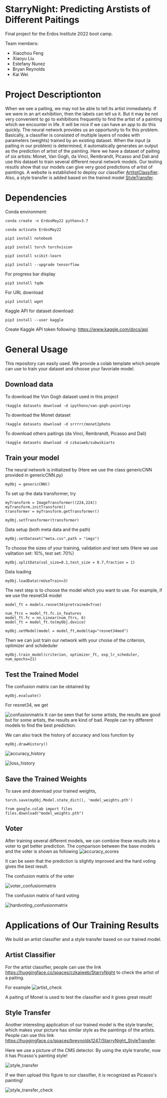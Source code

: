 # StarryNight: Predicting Arstists of Different Paitings
Final project for the Erdos Institute 2022 boot camp. 

Team members: 
- Xiaozhou Feng
- Xiaoyu Liu
- Estefany Nunez
- Bryan Reynolds
- Kai Wei
# Project Descriptionton
When we see a paiting, we may not be able to tell its artist immediately. If we were in an art exhibition, then the labels can tell us it. But it may be not very convenient to go to exhibitions frequently to find the artist of a painting which we encounter in life. It will be nice if we can have an app to do this quickly. The neural network provides us an opportunity to fix this problem. Basically, a classifier is consisted of multiple layers of nodes with parameters (weights) trained by an existing dataset. When the input (a paiting in our problem) is determined, it automatically generates an output as the prediction of artist of the painting. Here we have a dataset of paiting of six artists: Monet, Van Gogh, da Vinci, Rembrandt, Picasso and Dali and use this dataset to train several different neural network models. Our testing resutls show that our models can give very good predictions of artist of paintings. A website is established to deploy our classifier [ArtitstClassifier](https://huggingface.co/spaces/czkaiweb/StarryNight). Also, a style transfer is added based on the trained model [StyleTransfer](https://huggingface.co/spaces/breynolds1247/StarryNight_StyleTransfer).
# Dependencies
Conda environment:
```
conda create -n ErdosMay22 python=3.7

conda activate ErdosMay22

pip3 install notebook

pip3 install torch torchvision

pip3 install scikit-learn

pip3 install --upgrade tensorflow
```
For progress bar display
```
pip3 install tqdm
```
For URL download
```
pip3 install wget
```
Kaggle API for dataset download:
```
pip3 install --user kaggle
```
Create Kaggle API token following:  https://www.kaggle.com/docs/api
# General Usage

This repository can easily used. We provide a colab template which people can use to train your dataset and choose your favoriate model. 


## Download data
To download the Von Gogh dataset used in this project
```
!kaggle datasets download -d ipythonx/van-gogh-paintings
```
To download the Monet dataset
```
!kaggle datasets download -d srrrrr/monet2photo
```
To download others paitings (da Vinci, Rembrandt, Picasso and Dali)
```
!kaggle datasets download -d czkaiweb/subwikiarts
```

## Train your model
The neural network is initialized by (Here we use the class genericCNN provided in genericCNN.py)
```
myObj = genericCNN()
```
To set up the data transformer, try
```
myTransform = ImageTransformer((224,224))
myTransform.initTransform()
transformer = myTransform.getTransformer()

myObj.setTransformer(transformer)
```
Data setup (both meta data and the path)
```
myObj.setDataset("meta.csv",path = "imgs")
```

To choose the sizes of your training, validation and test sets (Here we use valitation set: 10%, test set: 70%)
```
myObj.splitData(val_size=0.1,test_size = 0.7,fraction = 1)
```
Data loading
```
myObj.loadData(reUseTrain=3)
```

The next step is to choose the model which you want to use. For example, if we use the resnet34 model
```
model_ft = models.resnet34(pretrained=True)

num_ftrs = model_ft.fc.in_features
model_ft.fc = nn.Linear(num_ftrs, 6)
model_ft = model_ft.to(myObj.device)

myObj.setModel(model = model_ft,modeltag="resnet34mod")
```
Then we can just train our network with your choise of the criterion, optimizer and schdeduler
```
myObj.train_model(criterion, optimizer_ft, exp_lr_scheduler, num_epochs=21)
```
## Test the Trained Model
The confusion matrix can be obtained by
```
myObj.evaluate()
```
For resnet34, we get

![confusionmatrix](https://github.com/czkaiweb/vanGogh-and-Other-Artist/blob/main/evaluation_resnet34.png)
It can be seen that for some artists, the results are good but for some artists, the results are kind of bad. People can try different models to find the best prediction.

We can also track the history of accuracy and loss function by
```
myObj.drawHistory()
```
![accuracy_history](https://github.com/czkaiweb/vanGogh-and-Other-Artist/blob/main/accuracy_history_resnet34.png)

![loss_history](https://github.com/czkaiweb/vanGogh-and-Other-Artist/blob/main/loss_history_resnet34.png)

## Save the Trained Weights

To save and download your trained weights, 
```
torch.save(myObj.Model.state_dict(), 'model_weights.pth')

from google.colab import files
files.download("model_weights.pth")
```

## Voter

After training several different models, we can combine these results into a voter to get better prediction. The comparison between the base models and the voter is shown as following
![accuracy_scores](https://github.com/czkaiweb/vanGogh-and-Other-Artist/blob/main/accuracy_scores.png)

It can be seen that the prediction is slightly improved and the hard voting gives the best result.

The confusion matrix of the voter

![voter_confusionmatrix](https://github.com/czkaiweb/vanGogh-and-Other-Artist/blob/main/voter_confusionmatrix.png)

The confusion matrix of hard voting

![hardvoting_confusionmatrix](https://github.com/czkaiweb/vanGogh-and-Other-Artist/blob/main/hardvoting_confusionmatrix.png)
# Applications of Our Training Results

We build an artist classifier and a style transfer based on our trained model. 
## Artist Classifier
For the artist classifier, people can use the link https://huggingface.co/spaces/czkaiweb/StarryNight to check the artist of a paiting. 

For example
![artist_check](https://github.com/czkaiweb/vanGogh-and-Other-Artist/blob/main/artist_check.png)

A paiting of Monet is used to test the classifier and it gives great result!

## Style Transfer

Another interesting application of our trained model is the style transfer, which makes your picture has similar style as the paintings of the artists. People can use this link https://huggingface.co/spaces/breynolds1247/StarryNight_StyleTransfer.

Here we use a picture of the CMS detector. By using the style transfer, now it has Picasso's painting style!

![style_transfer](https://github.com/czkaiweb/vanGogh-and-Other-Artist/blob/main/style_transfer.png)

If we then upload this figure to our classifier, it is recognized as Picasso's painting!

![style_transfer_check](https://github.com/czkaiweb/vanGogh-and-Other-Artist/blob/main/style_transfer_check.png)
